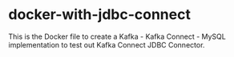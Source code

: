 # docker-with-jdbc-connect


This is the Docker file to create a Kafka - Kafka Connect - MySQL implementation to test out Kafka Connect JDBC Connector.
